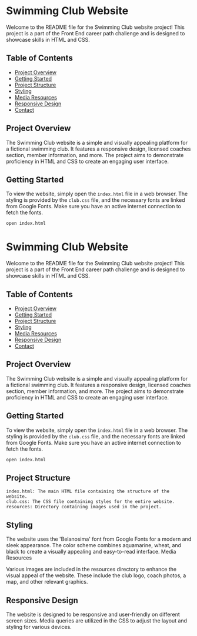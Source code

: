 # Swimming Club Website

Welcome to the README file for the Swimming Club website project! This project is a part of the Front End career path challenge and is designed to showcase skills in HTML and CSS.

## Table of Contents

- [Project Overview](#project-overview)
- [Getting Started](#getting-started)
- [Project Structure](#project-structure)
- [Styling](#styling)
- [Media Resources](#media-resources)
- [Responsive Design](#responsive-design)
- [Contact](#contact)

## Project Overview

The Swimming Club website is a simple and visually appealing platform for a fictional swimming club. It features a responsive design, licensed coaches section, member information, and more. The project aims to demonstrate proficiency in HTML and CSS to create an engaging user interface.

## Getting Started

To view the website, simply open the `index.html` file in a web browser. The styling is provided by the `club.css` file, and the necessary fonts are linked from Google Fonts. Make sure you have an active internet connection to fetch the fonts.

```bash
open index.html
```
# Swimming Club Website

Welcome to the README file for the Swimming Club website project! This project is a part of the Front End career path challenge and is designed to showcase skills in HTML and CSS.

## Table of Contents

- [Project Overview](#project-overview)
- [Getting Started](#getting-started)
- [Project Structure](#project-structure)
- [Styling](#styling)
- [Media Resources](#media-resources)
- [Responsive Design](#responsive-design)
- [Contact](#contact)

## Project Overview

The Swimming Club website is a simple and visually appealing platform for a fictional swimming club. It features a responsive design, licensed coaches section, member information, and more. The project aims to demonstrate proficiency in HTML and CSS to create an engaging user interface.

## Getting Started

To view the website, simply open the `index.html` file in a web browser. The styling is provided by the `club.css` file, and the necessary fonts are linked from Google Fonts. Make sure you have an active internet connection to fetch the fonts.

```bash
open index.html
```

## Project Structure

    index.html: The main HTML file containing the structure of the website.
    club.css: The CSS file containing styles for the entire website.
    resources: Directory containing images used in the project.

## Styling

The website uses the 'Belanosima' font from Google Fonts for a modern and sleek appearance. The color scheme combines aquamarine, wheat, and black to create a visually appealing and easy-to-read interface.
Media Resources

Various images are included in the resources directory to enhance the visual appeal of the website. These include the club logo, coach photos, a map, and other relevant graphics.

## Responsive Design

The website is designed to be responsive and user-friendly on different screen sizes. Media queries are utilized in the CSS to adjust the layout and styling for various devices.